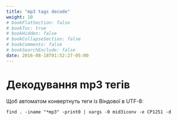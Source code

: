 ```yaml
---
title: "mp3 tags decode"
weight: 10
# bookFlatSection: false
# bookToc: true
# bookHidden: false
# bookCollapseSection: false
# bookComments: false
# bookSearchExclude: false
date: 2016-08-18T01:52:27-05:00
---
```


# Декодування mp3 тегів

Щоб автоматом конвертнуть теги із Віндової в UTF-8:

```shell
find . -iname "*mp3" -print0 | xargs -0 mid3iconv -e CP1251 -d
```
